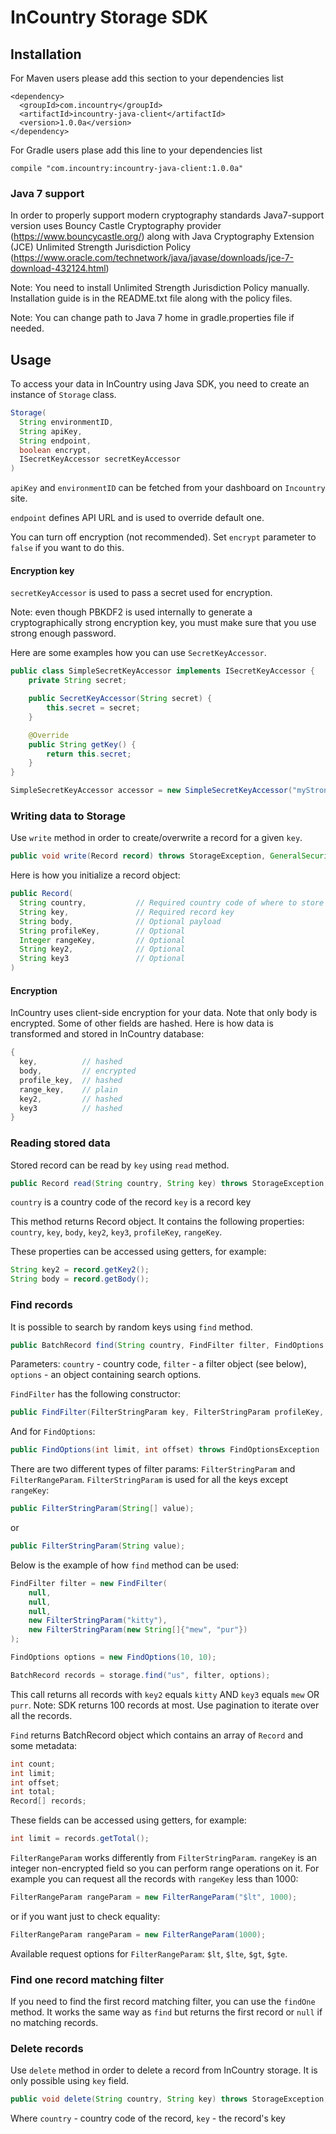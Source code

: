 InCountry Storage SDK
============

Installation
-----
For Maven users please add this section to your dependencies list
```
<dependency>
  <groupId>com.incountry</groupId>
  <artifactId>incountry-java-client</artifactId>
  <version>1.0.0a</version>
</dependency>
```
For Gradle users plase add this line to your dependencies list
```
compile "com.incountry:incountry-java-client:1.0.0a"
```

### Java 7 support

In order to properly support modern cryptography standards Java7-support version uses Bouncy Castle Cryptography
provider (https://www.bouncycastle.org/) along with Java Cryptography Extension (JCE) 
Unlimited Strength Jurisdiction Policy (https://www.oracle.com/technetwork/java/javase/downloads/jce-7-download-432124.html)

Note: You need to install Unlimited Strength Jurisdiction Policy manually. Installation guide is in the README.txt file 
along with the policy files.

Note: You can change path to Java 7 home in gradle.properties file if needed.

Usage
-----
To access your data in InCountry using Java SDK, you need to create an instance of `Storage` class.
```java
Storage(
  String environmentID,
  String apiKey,
  String endpoint,
  boolean encrypt,
  ISecretKeyAccessor secretKeyAccessor
)
```

`apiKey` and `environmentID` can be fetched from your dashboard on `Incountry` site.

`endpoint` defines API URL and is used to override default one.

You can turn off encryption (not recommended). Set `encrypt` parameter to `false` if you want to do this.

#### Encryption key

`secretKeyAccessor` is used to pass a secret used for encryption.

Note: even though PBKDF2 is used internally to generate a cryptographically strong encryption key, you must make sure that you use strong enough password.

Here are some examples how you can use `SecretKeyAccessor`.
```java
public class SimpleSecretKeyAccessor implements ISecretKeyAccessor {
    private String secret;

    public SecretKeyAccessor(String secret) {
        this.secret = secret;
    }

    @Override
    public String getKey() {
        return this.secret;
    }
}

SimpleSecretKeyAccessor accessor = new SimpleSecretKeyAccessor("myStrongPassword");
```


### Writing data to Storage

Use `write` method in order to create/overwrite a record for a given `key`.
```java
public void write(Record record) throws StorageException, GeneralSecurityException, IOException
```
Here is how you initialize a record object:
```java
public Record(
  String country,           // Required country code of where to store the data
  String key,               // Required record key
  String body,              // Optional payload
  String profileKey,        // Optional
  Integer rangeKey,         // Optional
  String key2,              // Optional
  String key3               // Optional
)
```

#### Encryption
InCountry uses client-side encryption for your data. Note that only body is encrypted. Some of other fields are hashed.
Here is how data is transformed and stored in InCountry database:
```java
{
  key,          // hashed
  body,         // encrypted
  profile_key,  // hashed
  range_key,    // plain
  key2,         // hashed
  key3          // hashed
}
```
### Reading stored data

Stored record can be read by `key` using `read` method.
```java
public Record read(String country, String key) throws StorageException, IOException, GeneralSecurityException
```
`country` is a country code of the record
`key` is a record key

This method returns Record object. It contains the following properties: `country`, `key`, `body`, `key2`, `key3`, `profileKey`, `rangeKey`.

These properties can be accessed using getters, for example:
```java
String key2 = record.getKey2();
String body = record.getBody();
```

### Find records

It is possible to search by random keys using `find` method.
```java
public BatchRecord find(String country, FindFilter filter, FindOptions options) throws StorageException, IOException, GeneralSecurityException
```
Parameters:
`country` - country code,
`filter` - a filter object (see below),
`options` - an object containing search options.

`FindFilter` has the following constructor:
```java
public FindFilter(FilterStringParam key, FilterStringParam profileKey, FilterRangeParam rangeKey, FilterStringParam key2, FilterStringParam key3)
```
And for `FindOptions`:
```java
public FindOptions(int limit, int offset) throws FindOptionsException
```

There are two different types of filter params: `FilterStringParam` and `FilterRangeParam`.
`FilterStringParam` is used for all the keys except `rangeKey`:
```java
public FilterStringParam(String[] value);
```
or
```java
public FilterStringParam(String value);
```

Below is the example of how `find` method can be used:
```java
FindFilter filter = new FindFilter(
    null,
    null,
    null,
    new FilterStringParam("kitty"),
    new FilterStringParam(new String[]{"mew", "pur"})
);

FindOptions options = new FindOptions(10, 10);

BatchRecord records = storage.find("us", filter, options);
```
This call returns all records with `key2` equals `kitty` AND `key3` equals `mew` OR `purr`.
Note: SDK returns 100 records at most. Use pagination to iterate over all the records.


`Find` returns BatchRecord object which contains an array of `Record` and some metadata:
```java
int count;
int limit;
int offset;
int total;
Record[] records;
```
These fields can be accessed using getters, for example:
```java
int limit = records.getTotal();
```

`FilterRangeParam` works differently from `FilterStringParam`. `rangeKey` is an integer non-encrypted field so you can perform range operations on it.
For example you can request all the records with `rangeKey` less than 1000:
```java
FilterRangeParam rangeParam = new FilterRangeParam("$lt", 1000);
```
or if you want just to check equality:
```java
FilterRangeParam rangeParam = new FilterRangeParam(1000);
```
Available request options for `FilterRangeParam`: `$lt`, `$lte`, `$gt`, `$gte`.

### Find one record matching filter

If you need to find the first record matching filter, you can use the `findOne` method.
It works the same way as `find` but returns the first record or `null` if no matching records.

### Delete records
Use `delete` method in order to delete a record from InCountry storage. It is only possible using `key` field.
```java
public void delete(String country, String key) throws StorageException, IOException
```
Where
`country` - country code of the record,
`key` - the record's key
